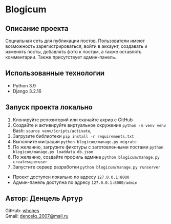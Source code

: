 # Blogicum

## Описание проекта
Социальная сеть для публикации постов. Пользователи имеют возможность зарегистрироваться, войти в аккаунт,
создавать и изменять посты, добавлять фото к постам, а также оставлять комментарии. Также присутствует админ-панель.

## Использованные технологии
- Python 3.9
- Django 3.2.16


## Запуск проекта локально
1. Клонируйте репозиторий или скачайте ахрив с GitHub
2. Создайте и активируйте виртуальное окружение `python -m venv venv`    
Bash: `source venv/Scripts/activate`, 
3. Загрузите библиотеки `pip install -r requirements.txt`
4. Выполните миграции `python blogicum/manage.py migrate`
5. По желанию, загрузите фикстуры с заготовленными постами `python blogicum/manage.py loaddata db.json`
6. По желанию, создайте профиль админа `python blogicum/manage.py createsuperuser`
7. Запустите сервер разработки `python blogicum/manage.py runserver`

- Проект доступен локально по адресу `127.0.0.1:8000`
- Админ-панель доступна по адресу `127.0.0.1:8000/admin`

## Автор: Денцель Артур
GitHub: [whohes](https://github.com/whohes)    
Gmail: dencelq_2007@mail.ru
